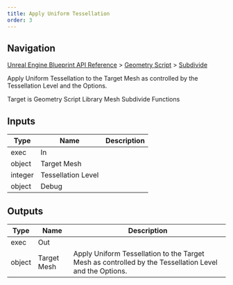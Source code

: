 ```yaml
---
title: Apply Uniform Tessellation
order: 3
---
```

## Navigation

[Unreal Engine Blueprint API Reference](https://dev.epicgames.com/documentation/en-us/unreal-engine/BlueprintAPI) > [Geometry Script](https://dev.epicgames.com/documentation/en-us/unreal-engine/BlueprintAPI/GeometryScript) > [Subdivide](https://dev.epicgames.com/documentation/en-us/unreal-engine/BlueprintAPI/GeometryScript/Subdivide)

Apply Uniform Tessellation to the Target Mesh as controlled by the Tessellation Level and the Options.

Target is Geometry Script Library Mesh Subdivide Functions

## Inputs

| Type | Name | Description |
| --- | --- | --- |
| exec | In |  |
| object | Target Mesh |  |
| integer | Tessellation Level |  |
| object | Debug |  |

## Outputs

| Type | Name | Description |
| --- | --- | --- |
| exec | Out |  |
| object | Target Mesh | Apply Uniform Tessellation to the Target Mesh as controlled by the Tessellation Level and the Options. |
